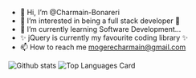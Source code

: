 - 👋 Hi, I’m @Charmain-Bonareri 
- 👀 I’m interested in being a full stack developer 👀
- 🌱 I’m currently learning Software Development... 
- ✨ jQuery is currently my favourite coding library ✨
- 📫 How to reach me mogerecharmain@gmail.com

![Github stats](https://github-readme-stats.vercel.app/api?username=charmain-bonareri&theme=synthwave&show_icons=true&count_private=true)
![Top Languages Card](https://github-readme-stats.vercel.app/api/top-langs/?username=charmain-bonareri&theme=synthwave)

<!---
Charmain-Bonareri/Charmain-Bonareri is a ✨ special ✨ repository because its `README.md` (this file) appears on your GitHub profile.
You can click the Preview link to take a look at your changes.
--->

